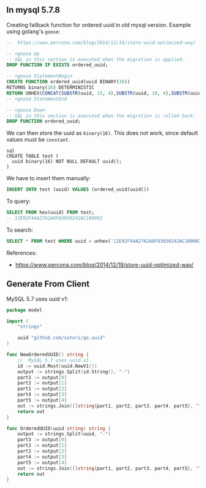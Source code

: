 ## In mysql 5.7.8

Creating fallback function for ordered uuid in old mysql version. Example using golang's `goose`:

```sql
--  https://www.percona.com/blog/2014/12/19/store-uuid-optimized-way/

-- +goose Up
-- SQL in this section is executed when the migration is applied.
DROP FUNCTION IF EXISTS ordered_uuid;

-- +goose StatementBegin
CREATE FUNCTION ordered_uuid(uuid BINARY(36))
RETURNS binary(16) DETERMINISTIC
RETURN UNHEX(CONCAT(SUBSTR(uuid, 15, 4),SUBSTR(uuid, 10, 4),SUBSTR(uuid, 1, 8),SUBSTR(uuid, 20, 4),SUBSTR(uuid, 25)));
-- +goose StatementEnd

-- +goose Down
-- SQL in this section is executed when the migration is rolled back.
DROP FUNCTION ordered_uuid;
```

We can then store the uuid as `binary(16)`. This does not work, since default values must be `constant`.

```
sql
CREATE TABLE test (
  uuid binary(16) NOT NULL DEFAULT uuid();
)
```

We have to insert them manually:

```sql
INSERT INTO test (uuid) VALUES (ordered_uuid(uuid())
```

To query:

```sql
SELECT FROM hex(uuid) FROM test;
-- 11E92F44A2762A8F83030242AC180002
```

To search:

```sql
SELECT * FROM test WHERE uuid = unhex('11E92F44A2762A8F83030242AC180002')
```

References:
- https://www.percona.com/blog/2014/12/19/store-uuid-optimized-way/


## Generate From Client

MySQL 5.7 uses uuid v1:

```go
package model

import (
	"strings"

	uuid "github.com/satori/go.uuid"
)

func NewOrderedUUID() string {
	//  MySQL 5.7 uses uuid.v1.
	id := uuid.Must(uuid.NewV1())
	output := strings.Split(id.String(), "-")
	part3 := output[0]
	part2 := output[1]
	part1 := output[2]
	part4 := output[3]
	part5 := output[4]
	out := strings.Join([]string{part1, part2, part3, part4, part5}, "")
	return out
}

func OrderedUUID(uuid string) string {
	output := strings.Split(uuid, "-")
	part3 := output[0]
	part2 := output[1]
	part1 := output[2]
	part4 := output[3]
	part5 := output[4]
	out := strings.Join([]string{part1, part2, part3, part4, part5}, "")
	return out
}
```
